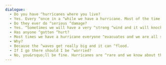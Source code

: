 ```yaml
---
dialogue:
  - Do you have ^hurricanes where you live?
  - Yes. Every ^once in a ^while we have a hurricane. Most of the time they are small.
  - Do they ever do ^serious ^damage?
  - Yes. ^Sometimes we will have a very ^strong ^wind and it will knock down ^trees and cause damage to ^buildings.
  - Has anyone ^gotten ^hurt?
  - Most times we have a hurricane everyone ^evacuates and we are all safe. But if you live on a ^beach it could be very ^dangerous.
  - Why?
  - Because the ^waves get really big and it can ^flood.
  - If I go there should I be ^worried?
  - No, you&rsquo;ll be fine. Hurricanes are ^rare and we know about them before they come.
---
```

